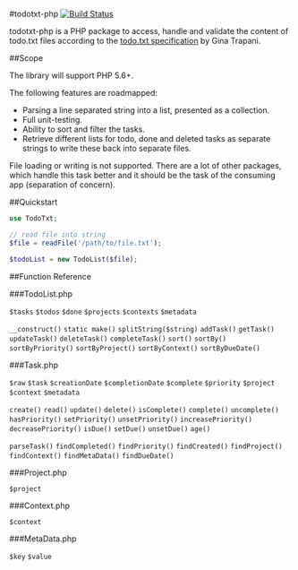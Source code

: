 #todotxt-php
[![Build Status](https://travis-ci.org/dirkolbrich/todo.txt-php.svg)](https://travis-ci.org/dirkolbrich/todo.txt-php)

todotxt-php is a PHP package to access, handle and validate the content of todo.txt files according to the [todo.txt specification](https://github.com/ginatrapani/todo.txt-cli/wiki/The-Todo.txt-Format) by Gina Trapani.

##Scope

The library will support PHP 5.6+.

The following features are roadmapped:

* Parsing a line separated string into a list, presented as a collection.
* Full unit-testing.
* Ability to sort and filter the tasks.
* Retrieve different lists for todo, done and deleted tasks as separate strings to write these back into separate files.

File loading or writing is not supported. There are a lot of other packages, which handle this task better and it should be the task of the consuming app (separation of concern).

##Quickstart

```php
use TodoTxt;

// read file into string
$file = readFile('/path/to/file.txt');

$todoList = new TodoList($file);
```

##Function Reference

###TodoList.php

`$tasks`
`$todos`
`$done`
`$projects`
`$contexts`
`$metadata`

`__construct()`
`static make()`
`splitString($string)`
`addTask()`
`getTask()`
`updateTask()`
`deleteTask()`
`completeTask()`
`sort()`
`sortBy()`
`sortByPriority()`
`sortByProject()`
`sortByContext()`
`sortByDueDate()`

###Task.php

`$raw`
`$task`
`$creationDate`
`$completionDate`
`$complete`
`$priority`
`$project`
`$context`
`$metadata`

`create()`
`read()`
`update()`
`delete()`
`isComplete()`
`complete()`
`uncomplete()`
`hasPriority()`
`setPriority()`
`unsetPriority()`
`increasePriority()`
`decreasePriority()`
`isDue()`
`setDue()`
`unsetDue()`
`age()`

`parseTask()`
`findCompleted()`
`findPriority()`
`findCreated()`
`findProject()`
`findContext()`
`findMetaData()`
`findDueDate()`


###Project.php

`$project`

###Context.php

`$context`

###MetaData.php

`$key`
`$value`

